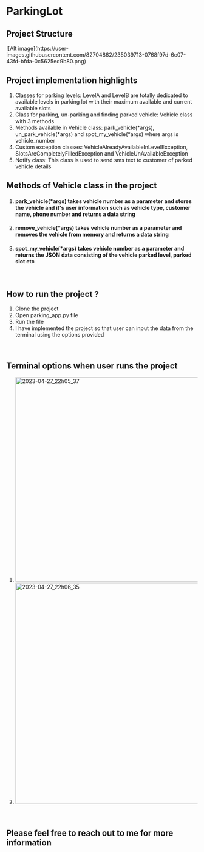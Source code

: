 # ParkingLot

<h2>Project Structure</h2>
![Alt image](https://user-images.githubusercontent.com/82704862/235039713-0768f97d-6c07-43fd-bfda-0c5625ed9b80.png)
<h2>Project implementation highlights</h2>
  <ol>
    <li>Classes for parking levels: LevelA and LevelB are totally dedicated to available levels in parking lot with their maximum available and current available slots</li>
    <li>Class for parking, un-parking and finding parked vehicle: Vehicle class with 3 methods</li>
    <li>Methods available in Vehicle class: park_vehicle(*args), un_park_vehicle(*args) and spot_my_vehicle(*args) where args is vehicle_number</li>
    <li>Custom exception classes: VehicleAlreadyAvailableInLevelException, SlotsAreCompletelyFilledException and VehicleUnAvailableException</li> 
    <li>Notify class: This class is used to send sms text to customer of parked vehicle details</li>
  </ol>
<h2>Methods of Vehicle class in the project </h2>
<ol>
<li><h4> park_vehicle(*args) takes vehicle number as a parameter and stores the vehicle and it's user information such as vehicle type, customer name, phone number and returns a data string</h4></li>
<li><h4> remove_vehicle(*args) takes vehicle number as a parameter and removes the vehicle from memory and returns a data string</h4></li>
<li><h4> spot_my_vehicle(*args) takes vehicle number as a parameter and returns the JSON data consisting of the vehicle parked level, parked slot etc </h4></li>
</ol>
<br>
<h2>How to run the project ?</h2>
<ol>
  <li>Clone the project</li>
  <li>Open parking_app.py file</li>
  <li>Run the file</li>
  <li>I have implemented the project so that user can input the data from the terminal using the options provided</li>
</ol>
<br>
<h2> Terminal options when user runs the project</h2>
<ol>
  <li><img width="537" alt="2023-04-27_22h05_37" src="https://user-images.githubusercontent.com/82704862/234930403-cdfc9998-b6a1-4fe0-a9ea-ee21993195a0.png"></li>
  <li><img width="580" alt="2023-04-27_22h06_35" src="https://user-images.githubusercontent.com/82704862/234930625-7daf2a12-c7e2-44f2-b848-c10e129b7042.png"></li>
</ol>
<br>  
<h2>Please feel free to reach out to me for more information</h2>
